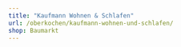 ```yaml
---
title: "Kaufmann Wohnen & Schlafen"
url: /oberkochen/kaufmann-wohnen-und-schlafen/
shop: Baumarkt
---
```

